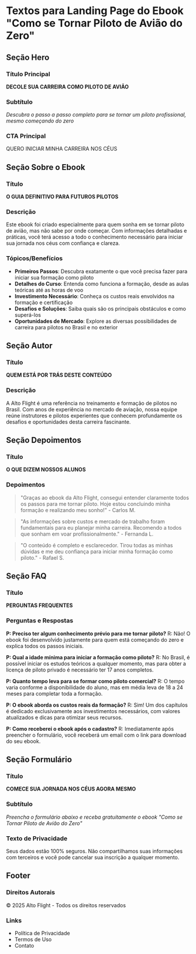 # Textos para Landing Page do Ebook "Como se Tornar Piloto de Avião do Zero"

## Seção Hero

### Título Principal
**DECOLE SUA CARREIRA COMO PILOTO DE AVIÃO**

### Subtítulo
*Descubra o passo a passo completo para se tornar um piloto profissional, mesmo começando do zero*

### CTA Principal
QUERO INICIAR MINHA CARREIRA NOS CÉUS

## Seção Sobre o Ebook

### Título
**O GUIA DEFINITIVO PARA FUTUROS PILOTOS**

### Descrição
Este ebook foi criado especialmente para quem sonha em se tornar piloto de avião, mas não sabe por onde começar. Com informações detalhadas e práticas, você terá acesso a todo o conhecimento necessário para iniciar sua jornada nos céus com confiança e clareza.

### Tópicos/Benefícios
- **Primeiros Passos**: Descubra exatamente o que você precisa fazer para iniciar sua formação como piloto
- **Detalhes do Curso**: Entenda como funciona a formação, desde as aulas teóricas até as horas de voo
- **Investimento Necessário**: Conheça os custos reais envolvidos na formação e certificação
- **Desafios e Soluções**: Saiba quais são os principais obstáculos e como superá-los
- **Oportunidades de Mercado**: Explore as diversas possibilidades de carreira para pilotos no Brasil e no exterior

## Seção Autor

### Título
**QUEM ESTÁ POR TRÁS DESTE CONTEÚDO**

### Descrição
A Alto Flight é uma referência no treinamento e formação de pilotos no Brasil. Com anos de experiência no mercado de aviação, nossa equipe reúne instrutores e pilotos experientes que conhecem profundamente os desafios e oportunidades desta carreira fascinante.

## Seção Depoimentos

### Título
**O QUE DIZEM NOSSOS ALUNOS**

### Depoimentos
> "Graças ao ebook da Alto Flight, consegui entender claramente todos os passos para me tornar piloto. Hoje estou concluindo minha formação e realizando meu sonho!" - Carlos M.

> "As informações sobre custos e mercado de trabalho foram fundamentais para eu planejar minha carreira. Recomendo a todos que sonham em voar profissionalmente." - Fernanda L.

> "O conteúdo é completo e esclarecedor. Tirou todas as minhas dúvidas e me deu confiança para iniciar minha formação como piloto." - Rafael S.

## Seção FAQ

### Título
**PERGUNTAS FREQUENTES**

### Perguntas e Respostas
**P: Preciso ter algum conhecimento prévio para me tornar piloto?**
R: Não! O ebook foi desenvolvido justamente para quem está começando do zero e explica todos os passos iniciais.

**P: Qual a idade mínima para iniciar a formação como piloto?**
R: No Brasil, é possível iniciar os estudos teóricos a qualquer momento, mas para obter a licença de piloto privado é necessário ter 17 anos completos.

**P: Quanto tempo leva para se formar como piloto comercial?**
R: O tempo varia conforme a disponibilidade do aluno, mas em média leva de 18 a 24 meses para completar toda a formação.

**P: O ebook aborda os custos reais da formação?**
R: Sim! Um dos capítulos é dedicado exclusivamente aos investimentos necessários, com valores atualizados e dicas para otimizar seus recursos.

**P: Como receberei o ebook após o cadastro?**
R: Imediatamente após preencher o formulário, você receberá um email com o link para download do seu ebook.

## Seção Formulário

### Título
**COMECE SUA JORNADA NOS CÉUS AGORA MESMO**

### Subtítulo
*Preencha o formulário abaixo e receba gratuitamente o ebook "Como se Tornar Piloto de Avião do Zero"*

### Texto de Privacidade
Seus dados estão 100% seguros. Não compartilhamos suas informações com terceiros e você pode cancelar sua inscrição a qualquer momento.

## Footer

### Direitos Autorais
© 2025 Alto Flight - Todos os direitos reservados

### Links
- Política de Privacidade
- Termos de Uso
- Contato


